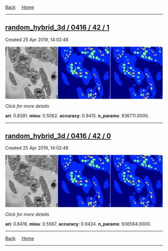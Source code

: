 
[Back](..)&nbsp;&nbsp;&nbsp;&nbsp;&nbsp;[Home](https://leapmanlab.github.io/snapshots)

---

<div class="summary"><a href="1"><h2>random_hybrid_3d / 0416 / 42 / 1</h2></a><p>Created 25 Apr 2019, 14:02:48
</p><a href="1"><img src="1/media/summary.png" align="center"></a><p>
<i>Click for more details</i>
</p></div>

**ari**: 0.8391. **miou**: 0.5062. **accuracy**: 0.9415. **n_params**: 936711.0000. 

---

<div class="summary"><a href="0"><h2>random_hybrid_3d / 0416 / 42 / 0</h2></a><p>Created 25 Apr 2019, 14:02:48
</p><a href="0"><img src="0/media/summary.png" align="center"></a><p>
<i>Click for more details</i>
</p></div>

**ari**: 0.8416. **miou**: 0.5567. **accuracy**: 0.9424. **n_params**: 936564.0000. 

---

[Back](..)&nbsp;&nbsp;&nbsp;&nbsp;&nbsp;[Home](https://leapmanlab.github.io/snapshots)

---